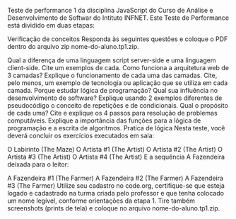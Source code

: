Teste de performance 1 da disciplina JavaScript do Curso de Análise e Desenvolvimento de Softwar do Intituto INFNET.
Este Teste de Performance está dividido em duas etapas:

Verificação de conceitos
Responda às seguintes questões e coloque o PDF dentro do arquivo zip nome-do-aluno.tp1.zip.

Qual a diferença de uma linguagem script server-side e uma linguagem client-side. Cite um exemplos de cada.
Como funciona a arquitetura web de 3 camadas? Explique o funcionamento de cada uma das camadas. Cite, pelo menos, um exemplo de tecnologia ou aplicação que se utiliza em cada camada.
Porque estudar lógica de programação? Qual sua influência no desenvolvimento de software?
Explique usando 2 exemplos diferentes de pseudocódigo o conceito de repetições e de condicionais. Qual o propósito de cada uma?
Cite e explique os 4 passos para resolução de problemas computáveis.
Explique a importância das funções para a lógica de programação e a escrita de algoritmos.
Pratica de lógica
Nesta teste, você deverá concluir os exercícios executados em sala:

O Labirinto (The Maze)
O Artista #1 (The Artist)
O Artista #2 (The Artist)
O Artista #3 (The Artist)
O Artista #4 (The Artist)
E a sequência A Fazendeira deixada para o leitor:

A Fazendeira #1 (The Farmer)
A Fazendeira #2 (The Farmer)
A Fazendeira #3 (The Farmer)
Utilize seu cadastro no code.org, certifique-se que esteja logado e cadastrado na turma criada pelo professor e que tenha colocado um nome legível, conforme orientações da etapa 1. Tire também screenshots (prints de tela) e coloque no arquivo nome-do-aluno.tp1.zip.